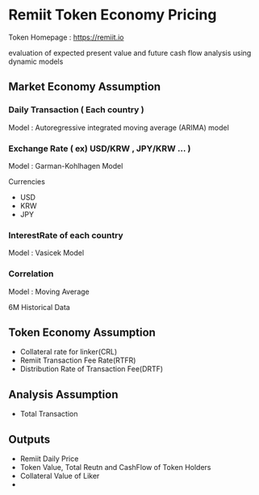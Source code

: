 # Remiit Token Economy Pricing
Token Homepage : <https://remiit.io>

evaluation of expected present value and future cash flow analysis using dynamic models


## Market Economy Assumption 
### Daily Transaction ( Each country )

Model : Autoregressive integrated moving average (ARIMA) model

### Exchange Rate ( ex) USD/KRW , JPY/KRW ... )

Model : Garman-Kohlhagen Model

Currencies 
* USD
* KRW
* JPY


### InterestRate of each country

Model : Vasicek Model

### Correlation

Model : Moving Average 

6M Historical Data

## Token Economy Assumption
* Collateral rate for linker(CRL)
* Remiit Transaction Fee Rate(RTFR)
* Distribution Rate of Transaction Fee(DRTF)

## Analysis Assumption
* Total Transaction

## Outputs
* Remiit Daily Price
* Token Value, Total Reutn and CashFlow of Token Holders
* Collateral Value of Liker
*

